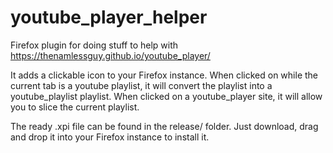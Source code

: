 # youtube_player_helper
Firefox plugin for doing stuff to help with https://thenamlessguy.github.io/youtube_player/

It adds a clickable icon to your Firefox instance.
When clicked on while the current tab is a youtube playlist, it will convert the playlist into a youtube_playlist playlist.
When clicked on a youtube_player site, it will allow you to slice the current playlist.

The ready .xpi file can be found in the release/ folder. Just download, drag and drop it into your Firefox instance to install it.
